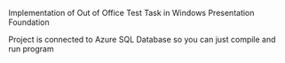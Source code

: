Implementation of Out of Office Test Task in Windows Presentation Foundation

Project is connected to Azure SQL Database so you can just compile and run program
